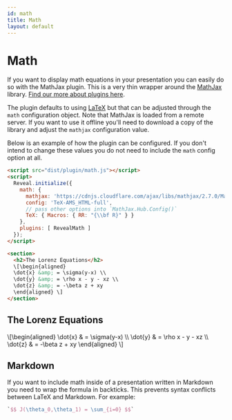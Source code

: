 ```yaml
---
id: math
title: Math
layout: default
---
```


# Math

If you want to display math equations in your presentation you can easily do so with the MathJax plugin. This is a very thin wrapper around the [MathJax](http://www.mathjax.org/) library. [Find our more about plugins here](/plugins/).

The plugin defaults to using [LaTeX](https://en.wikipedia.org/wiki/LaTeX) but that can be adjusted through the `math` configuration object. Note that MathJax is loaded from a remote server. If you want to use it offline you'll need to download a copy of the library and adjust the `mathjax` configuration value.

Below is an example of how the plugin can be configured. If you don't intend to change these values you do not need to include the `math` config option at all.

```html
<script src="dist/plugin/math.js"></script>
<script>
  Reveal.initialize({
    math: {
      mathjax: 'https://cdnjs.cloudflare.com/ajax/libs/mathjax/2.7.0/MathJax.js',
      config: 'TeX-AMS_HTML-full',
      // pass other options into `MathJax.Hub.Config()`
      TeX: { Macros: { RR: "{\\bf R}" } }
    },
    plugins: [ RevealMath ]
  });
</script>
```

```html
<section>
  <h2>The Lorenz Equations</h2>
  \[\begin{aligned}
  \dot{x} &amp; = \sigma(y-x) \\
  \dot{y} &amp; = \rho x - y - xz \\
  \dot{z} &amp; = -\beta z + xy
  \end{aligned} \]
</section>
```
<div class="reveal reveal-example">
  <div class="slides">
    <section>
      <h2>The Lorenz Equations</h2>
      \[\begin{aligned}
      \dot{x} &amp; = \sigma(y-x) \\
      \dot{y} &amp; = \rho x - y - xz \\
      \dot{z} &amp; = -\beta z + xy
      \end{aligned} \]
    </section>
  </div>
</div>

## Markdown
If you want to include math inside of a presentation written in Markdown you need to wrap the formula in backticks. This prevents syntax conflicts between LaTeX and Markdown. For example:

```tex
`$$ J(\theta_0,\theta_1) = \sum_{i=0} $$`
```